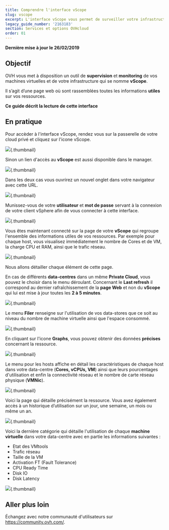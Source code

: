 ```yaml
---
title: Comprendre l'interface vScope
slug: vscope
excerpt: L'interface vScope vous permet de surveiller votre infrastructure
legacy_guide_number: '2163183'
section: Services et options OVHcloud
order: 01
---
```


**Dernière mise à jour le 26/02/2019**

## Objectif

OVH vous met à disposition un outil de **supervision** et **monitoring** de vos machines virtuelles et de votre infrastructure qui se nomme **vScope**.

Il s’agit d’une page web où sont rassemblées toutes les informations **utiles** sur vos ressources.

**Ce guide décrit la lecture de cette interface**

## En pratique

Pour accèder à l'interface vScope, rendez vous sur la passerelle de votre cloud privé et cliquez sur l'icone vScope.

![](images/gatewayPCC.png){.thumbnail}

Sinon un lien d'accès au **vScope** est aussi disponible dans le manager.

![](images/managerLink.png){.thumbnail}

Dans les deux cas vous ouvrirez un nouvel onglet dans votre navigateur avec cette URL.

![](images/vScope12.png){.thumbnail}

Munissez-vous de votre **utilisateur** et **mot de passe** servant à la connexion de votre client vSphere afin de vous connecter à cette interface.

![](images/vScope11.png){.thumbnail}

Vous êtes maintenant connecté sur la page de votre **vScope** qui regroupe l'ensemble des informations utiles de vos ressources. Par exemple pour chaque host, vous visualisez immédiatement le nombre de Cores et de VM, la charge CPU et RAM, ainsi que le trafic réseau.

![](images/vScope.png){.thumbnail}

Nous allons détailler chaque élément de cette page.

En cas de différents **data-centres** dans un même **Private Cloud**, vous pouvez le choisir dans le menu déroulant. Concernant le **Last refresh** il correspond au dernier rafraîchissement de la **page Web** et non du **vScope** qui lui est mise à jour toutes les **2 à 5 minutes**.

![](images/vScope1.png){.thumbnail}

Le menu **Filer** renseigne sur l'utilisation de vos data-stores que ce soit au niveau du nombre de machine virtuelle ainsi que l'espace consommé.

![](images/vScope2.png){.thumbnail}

En cliquant sur l'icone **Graphs**, vous pouvez obtenir des données **précises** concernant la ressource.

![](images/vScope7.png){.thumbnail}

Le menu pour les hosts affiche en détail les caractéristiques de chaque host dans votre data-centre (**Cores, vCPUs, VM**) ainsi que leurs pourcentages d'utilisation et enfin la connectivité réseau et le nombre de carte réseau physique (**VMNic**).

![](images/vScope4.png){.thumbnail}

Voici la page qui détaille précisément la ressource. Vous avez également accès à un historique d’utilisation sur un jour, une semaine, un mois ou même un an.

![](images/vScope8.png){.thumbnail}

Voici la dernière catégorie qui détaille l'utilisation de chaque **machine virtuelle** dans votre data-centre avec en partie les informations suivantes :

- Etat des VMtools
- Trafic réseau
- Taille de la VM
- Activation FT (Fault Tolerance)
- CPU Ready Time
- Disk IO
- Disk Latency

![](images/vScope6.png){.thumbnail}

## Aller plus loin

Échangez avec notre communauté d'utilisateurs sur <https://community.ovh.com/>.